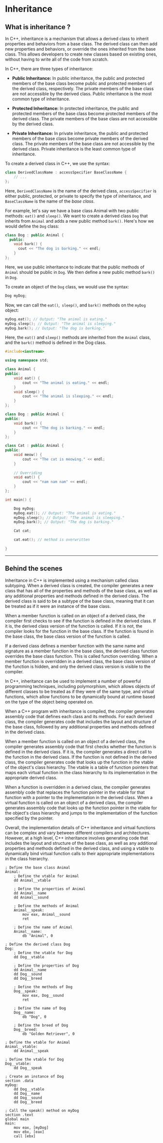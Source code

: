 # Inheritance


## What is inheritance ?

In C++, inheritance is a mechanism that allows a derived class to inherit properties and behaviors from a base class. The derived class can then add new properties and behaviors, or override the ones inherited from the base class. This allows developers to create new classes based on existing ones, without having to write all of the code from scratch.

In C++, there are three types of inheritance:

* **Public Inheritance:** In public inheritance, the public and protected members of the base class become public and protected members of the derived class, respectively. The private members of the base class are not accessible by the derived class. Public inheritance is the most common type of inheritance.

* **Protected Inheritance:** In protected inheritance, the public and protected members of the base class become protected members of the derived class. The private members of the base class are not accessible by the derived class.

* **Private Inheritance:** In private inheritance, the public and protected members of the base class become private members of the derived class. The private members of the base class are not accessible by the derived class. Private inheritance is the least common type of inheritance.

To create a derived class in C++, we use the syntax:

```cpp
class DerivedClassName : accessSpecifier BaseClassName {
    // ...
};
```

Here, `DerivedClassName` is the name of the derived class, `accessSpecifier` is either public, protected, or private to specify the type of inheritance, and `BaseClassName` is the name of the *base class*.

For example, let's say we have a base class Animal with two public methods: `eat()` and `sleep()`. We want to create a derived class `Dog` that inherits from `Animal` and adds a new public method `bark()`. Here's how we would define the `Dog` class:

```cpp
class Dog : public Animal {
  public:
    void bark() {
      cout << "The dog is barking." << endl;
    }
};
```

Here, we use public inheritance to indicate that the public methods of `Animal` should be public in `Dog`. We then define a new public method `bark()` in `Dog`.

To create an object of the `Dog` class, we would use the syntax:

```cpp
Dog myDog;
```

Now, we can call the `eat()`,` sleep()`, and `bark()` methods on the `myDog` object:


```cpp
myDog.eat(); // Output: "The animal is eating."
myDog.sleep(); // Output: "The animal is sleeping."
myDog.bark(); // Output: "The dog is barking."
```

Here, the `eat()` and `sleep()` methods are inherited from the `Animal` class, and the `bark()` method is defined in the Dog class.


```cpp
#include<iostream>

using namespace std;

class Animal {
public:
    void eat() {
        cout << "The animal is eating." << endl;
    }
    void sleep() {
        cout << "The animal is sleeping." << endl;
    }
};

class Dog : public Animal {
public:
    void bark() {
        cout << "The dog is barking." << endl;
    }
};

class Cat : public Animal {
public:
    void meow() {
        cout << "The cat is meowing." << endl;
    }
    
    // Overriding 
    void eat() { 
        cout << "nam nam nam" << endl;
    }
};

int main() {

    Dog myDog;
    myDog.eat(); // Output: "The animal is eating."
    myDog.sleep(); // Output: "The animal is sleeping."
    myDog.bark(); // Output: "The dog is barking."

    Cat cat;

    cat.eat(); // method is overwritten
    
}
```






---

## Behind the scenes


Inheritance in C++ is implemented using a mechanism called class subtyping. When a derived class is created, the compiler generates a new class that has all of the properties and methods of the base class, as well as any additional properties and methods defined in the derived class. The derived class is said to be a subtype of the base class, meaning that it can be treated as if it were an instance of the base class.

When a member function is called on an object of a derived class, the compiler first checks to see if the function is defined in the derived class. If it is, the derived class version of the function is called. If it is not, the compiler looks for the function in the base class. If the function is found in the base class, the base class version of the function is called.

If a derived class defines a member function with the same name and signature as a member function in the base class, the derived class function overrides the base class function. This is called function overriding. When a member function is overridden in a derived class, the base class version of the function is hidden, and only the derived class version is visible to the compiler.

In C++, inheritance can be used to implement a number of powerful programming techniques, including polymorphism, which allows objects of different classes to be treated as if they were of the same type, and virtual functions, which allow functions to be dynamically bound at runtime based on the type of the object being operated on.

When a C++ program with inheritance is compiled, the compiler generates assembly code that defines each class and its methods. For each derived class, the compiler generates code that includes the layout and structure of the base class, followed by any additional properties and methods defined in the derived class.

When a member function is called on an object of a derived class, the compiler generates assembly code that first checks whether the function is defined in the derived class. If it is, the compiler generates a direct call to the function in the derived class. If the function is not defined in the derived class, the compiler generates code that looks up the function in the vtable of the object's class hierarchy. The vtable is a table of function pointers that maps each virtual function in the class hierarchy to its implementation in the appropriate derived class.

When a function is overridden in a derived class, the compiler generates assembly code that replaces the function pointer in the vtable for that function with a pointer to the implementation in the derived class. When a virtual function is called on an object of a derived class, the compiler generates assembly code that looks up the function pointer in the vtable for the object's class hierarchy and jumps to the implementation of the function specified by the pointer.

Overall, the implementation details of C++ inheritance and virtual functions can be complex and vary between different compilers and architectures. However, at a high level, C++ inheritance involves generating code that includes the layout and structure of the base class, as well as any additional properties and methods defined in the derived class, and using a vtable to dynamically bind virtual function calls to their appropriate implementations in the class hierarchy.


```
; Define the base class Animal
Animal:
    ; Define the vtable for Animal
    dd Animal__vtable

    ; Define the properties of Animal
    dd Animal__name
    dd Animal__sound

    ; Define the methods of Animal
    Animal__speak:
        mov eax, Animal__sound
        ret

    ; Define the name of Animal
    Animal__name:
        db "Animal", 0

; Define the derived class Dog
Dog:
    ; Define the vtable for Dog
    dd Dog__vtable

    ; Define the properties of Dog
    dd Animal__name
    dd Dog__sound
    dd Dog__breed

    ; Define the methods of Dog
    Dog__speak:
        mov eax, Dog__sound
        ret

    ; Define the name of Dog
    Dog__name:
        db "Dog", 0

    ; Define the breed of Dog
    Dog__breed:
        db "Golden Retriever", 0

; Define the vtable for Animal
Animal__vtable:
    dd Animal__speak

; Define the vtable for Dog
Dog__vtable:
    dd Dog__speak

; Create an instance of Dog
section .data
myDog: 
    dd Dog__vtable
    dd Dog__name
    dd Dog__sound
    dd Dog__breed

; Call the speak() method on myDog
section .text
global main
main:
    mov eax, [myDog]
    mov ebx, [eax]
    call [ebx]
```
